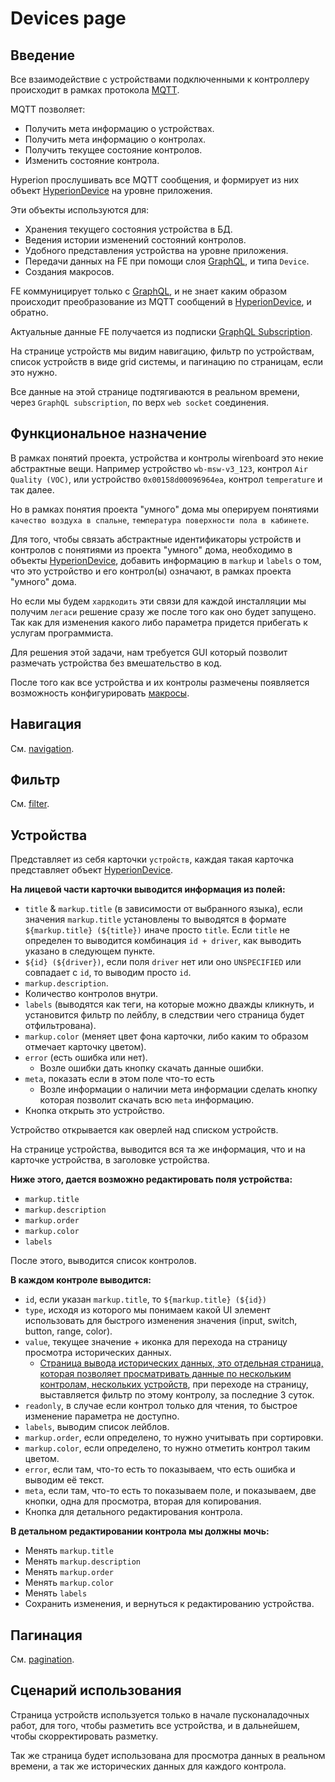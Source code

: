 # Devices page

## Введение

Все взаимодействие с устройствами подключенными к контроллеру происходит в рамках протокола [MQTT](https://wirenboard.com/wiki/index.php/MQTT).

MQTT позволяет:

- Получить мета информацию о устройствах.
- Получить мета информацию о контролах.
- Получить текущее состояние контролов.
- Изменить состояние контрола.

Hyperion прослушивать все MQTT сообщения, и формирует из них объект [HyperionDevice](../src/domain/hyperion-device.ts) на уровне приложения.

Эти объекты используются для:

- Хранения текущего состояния устройства в БД.
- Ведения истории изменений состояний контролов.
- Удобного представления устройства на уровне приложения.
- Передачи данных на FE при помощи слоя [GraphQL](../src/interfaces/http/graphql/schema.graphql#L142), и типа `Device`.
- Создания макросов.

FE коммуницирует только с [GraphQL](../src/interfaces/http/graphql/schema.graphql#L229), и не знает каким образом происходит преобразование из MQTT сообщений в [HyperionDevice](../src/domain/hyperion-device.ts), и обратно.

Актуальные данные FE получается из подписки [GraphQL Subscription](../src/interfaces/http/graphql/schema.graphql#L260).

На странице устройств мы видим навигацию, фильтр по устройствам, список устройств в виде grid системы, и пагинацию по страницам, если это нужно.

Все данные на этой странице подтягиваются в реальном времени, через `GraphQL subscription`, по верх `web socket` соединения.

## Функциональное назначение

В рамках понятий проекта, устройства и контролы wirenboard это некие абстрактные вещи. Например устройство `wb-msw-v3_123`, контрол `Air Quality (VOC)`, или устройство `0x00158d00096964ea`, контрол `temperature` и так далее.

Но в рамках понятия проекта "умного" дома мы оперируем понятиями `качество воздуха в спальне`, `температура поверхности пола в кабинете`.

Для того, чтобы связать абстрактные идентификаторы устройств и контролов с понятиями из проекта "умного" дома, необходимо в объекты [HyperionDevice](../src/domain/hyperion-device.ts), добавить информацию в `markup` и `labels` о том, что это устройство и его контрол(ы) означают, в рамках проекта "умного" дома.

Но если мы будем `хардкодить` эти связи для каждой инсталляции мы получим `легаси` решение сразу же после того как оно будет запущено. Так как для изменения какого либо параметра придется прибегать к услугам программиста.

Для решения этой задачи, нам требуется GUI который позволит размечать устройства без вмешательство в код.

После того как все устройства и их контролы размечены появляется возможность конфигурировать [макросы](./macros-page.md).

## Навигация

См. [navigation](./navigation.md).

## Фильтр

См. [filter](./filter.md).

## Устройства

Представляет из себя карточки `устройств`, каждая такая карточка представляет объект [HyperionDevice](../src/domain/hyperion-device.ts).

**На лицевой части карточки выводится информация из полей:**

- `title` & `markup.title` (в зависимости от выбранного языка), если значения `markup.title` установлены то выводятся в формате `${markup.title} (${title})` иначе просто `title`. Если `title` не определен то выводится комбинация `id + driver`, как выводить указано в следующем пункте.
- `${id} (${driver})`, если поля `driver` нет или оно `UNSPECIFIED` или совпадает с `id`, то выводим просто `id`.
- `markup.description`.
- Количество контролов внутри.
- `labels` (выводятся как теги, на которые можно дважды кликнуть, и установится фильтр по лейблу, в следствии чего страница будет отфильтрована).
- `markup.color` (меняет цвет фона карточки, либо каким то образом отмечает карточку цветом).
- `error` (есть ошибка или нет).
  - Возле ошибки дать кнопку скачать данные ошибки.
- `meta`, показать если в этом поле что-то есть
  - Возле информации о наличии мета информации сделать кнопку которая позволит скачать всю `meta` информацию.
- Кнопка открыть это устройство.

Устройство открывается как оверлей над списком устройств.

На странице устройства, выводится вся та же информация, что и на карточке устройства, в заголовке устройства.

**Ниже этого, дается возможно редактировать поля устройства:**

- `markup.title`
- `markup.description`
- `markup.order`
- `markup.color`
- `labels`

После этого, выводится список контролов.

**В каждом контроле выводится:**

- `id`, если указан `markup.title`, то `${markup.title} (${id})`
- `type`, исходя из которого мы понимаем какой UI элемент использовать для быстрого изменения значения (input, switch, button, range, color).
- `value`, текущее значение + иконка для перехода на страницу просмотра исторических данных.
  - [Страница вывода исторических данных, это отдельная страница, которая позволяет просматривать данные по нескольким контролам, нескольких устройств](./history.md), при переходе на страницу, выставляется фильтр по этому контролу, за последние 3 суток.
- `readonly`, в случае если контрол только для чтения, то быстрое изменение параметра не доступно.
- `labels`, выводим список лейблов.
- `markup.order`, если определено, то нужно учитывать при сортировки.
- `markup.color`, если определено, то нужно отметить контрол таким цветом.
- `error`, если там, что-то есть то показываем, что есть ошибка и выводим её текст.
- `meta`, если там, что-то есть то показываем поле, и показываем, две кнопки, одна для просмотра, вторая для копирования.
- Кнопка для детального редактирования контрола.

**В детальном редактировании контрола мы должны мочь:**

- Менять `markup.title`
- Менять `markup.description`
- Менять `markup.order`
- Менять `markup.color`
- Менять `labels`
- Сохранить изменения, и вернуться к редактированию устройства.

## Пагинация

См. [pagination](./pagination.md).

## Сценарий использования

Страница устройств используется только в начале пусконаладочных работ, для того, чтобы разметить все устройства, и в дальнейшем, чтобы скорректировать разметку.

Так же страница будет использована для просмотра данных в реальном времени, а так же исторических данных для каждого контрола.
